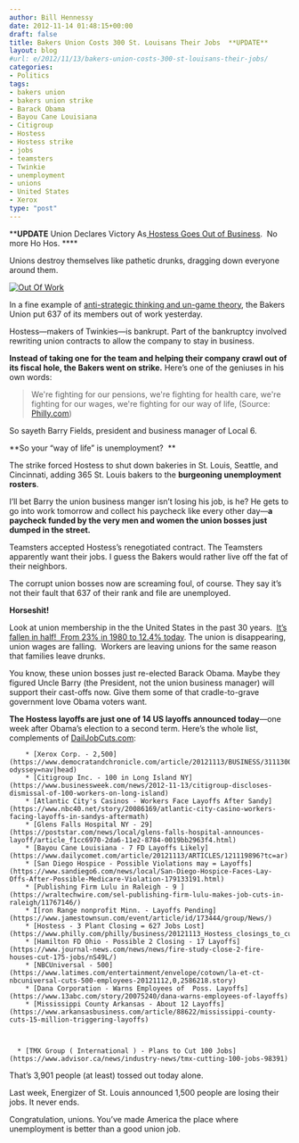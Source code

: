 ```yaml
---
author: Bill Hennessy
date: 2012-11-14 01:48:15+00:00
draft: false
title: Bakers Union Costs 300 St. Louisans Their Jobs  **UPDATE**
layout: blog
#url: e/2012/11/13/bakers-union-costs-300-st-louisans-their-jobs/
categories:
- Politics
tags:
- bakers union
- bakers union strike
- Barack Obama
- Bayou Cane Louisiana
- Citigroup
- Hostess
- Hostess strike
- jobs
- teamsters
- Twinkie
- unemployment
- unions
- United States
- Xerox
type: "post"
---
```


****UPDATE** Union Declares Victory As[ Hostess Goes Out of Business](https://stlouis.cbslocal.com/2012/11/16/breaking-hostess-shutting-down-for-good-after-labor-clash/).  No more Ho Hos. ****

Unions destroy themselves like pathetic drunks, dragging down everyone around them.

[![Out Of Work](https://ludicrite.files.wordpress.com/2012/11/hostess-strike-raw_thumb.jpg)
](https://ludicrite.files.wordpress.com/2012/11/hostess-strike-raw.jpg)

In a fine example of [anti-strategic thinking and un-game theory](https://hennessysview.com/2012/11/12/dont-expect-boehner-to-play-the-black-knight/), the Bakers Union put 637 of its members out of work yesterday.

Hostess—makers of Twinkies—is bankrupt. Part of the bankruptcy involved rewriting union contracts to allow the company to stay in business.

**Instead of taking one for the team and helping their company crawl out of its fiscal hole, the Bakers went on strike.** Here’s one of the geniuses in his own words:


> We're fighting for our pensions, we're fighting for health care, we're fighting for our wages, we're fighting for our way of life, (Source: [Philly.com](https://www.philly.com/philly/business/20121113_Hostess_closings_to_cut_627_jobs.html#ixzz2C9gCPSar))


So sayeth Barry Fields, president and business manager of Local 6.

**So your “way of life” is unemployment?  **

The strike forced Hostess to shut down bakeries in St. Louis, Seattle, and Cincinnati, adding 365 St. Louis bakers to the **burgeoning unemployment rosters**.

I’ll bet Barry the union business manger isn’t losing his job, is he? He gets to go into work tomorrow and collect his paycheck like every other day—**a paycheck funded by the very men and women the union bosses just dumped in the street.**

Teamsters accepted Hostess’s renegotiated contract. The Teamsters apparently want their jobs. I guess the Bakers would rather live off the fat of their neighbors.

The corrupt union bosses now are screaming foul, of course. They say it’s not their fault that 637 of their rank and file are unemployed.

**Horseshit!**

Look at union membership in the the United States in the past 30 years.  [It’s fallen in half!  From 23% in 1980 to 12.4% today](https://www.heritage.org/research/reports/2010/01/majority-of-union-members-now-work-for-the-government). The union is disappearing, union wages are falling.  Workers are leaving unions for the same reason that families leave drunks.

You know, these union bosses just re-elected Barack Obama. Maybe they figured Uncle Barry (the President, not the union business manager) will support their cast-offs now. Give them some of that cradle-to-grave government love Obama voters want.

**The Hostess layoffs are just one of 14 US layoffs announced today**—one week after Obama’s election to a second term. Here’s the whole list, complements of [DailJobCuts.com](https://www.dailyjobcuts.com/):




	    * [Xerox Corp. - 2,500](https://www.democratandchronicle.com/article/20121113/BUSINESS/311130035/Xerox?odyssey=nav|head)
	    * [Citigroup Inc. - 100 in Long Island NY](https://www.businessweek.com/news/2012-11-13/citigroup-discloses-dismissal-of-100-workers-on-long-island)
	    * [Atlantic City's Casinos - Workers Face Layoffs After Sandy](https://www.nbc40.net/story/20086169/atlantic-city-casino-workers-facing-layoffs-in-sandys-aftermath)
	    * [Glens Falls Hospital NY - 29](https://poststar.com/news/local/glens-falls-hospital-announces-layoff/article_f1cc6970-2da6-11e2-8784-0019bb2963f4.html)
	    * [Bayou Cane Louisiana - 7 FD Layoffs Likely](https://www.dailycomet.com/article/20121113/ARTICLES/121119896?tc=ar)
	    * [San Diego Hospice - Possible Violations may = Layoffs](https://www.sandiego6.com/news/local/San-Diego-Hospice-Faces-Lay-Offs-After-Possible-Medicare-Violation-179133191.html)
	    * [Publishing Firm Lulu in Raleigh - 9 ](https://wraltechwire.com/sel-publishing-firm-lulu-makes-job-cuts-in-raleigh/11767146/)
	    * I[ron Range nonprofit Minn. - Layoffs Pending](https://www.jamestownsun.com/event/article/id/173444/group/News/)
	    * [Hostess - 3 Plant Closing = 627 Jobs Lost](https://www.philly.com/philly/business/20121113_Hostess_closings_to_cut_627_jobs.html)
	    * [Hamilton FD Ohio - Possible 2 Closing - 17 Layoffs](https://www.journal-news.com/news/news/fire-study-close-2-fire-houses-cut-175-jobs/nS49L/)
	    * [NBCUniversal - 500](https://www.latimes.com/entertainment/envelope/cotown/la-et-ct-nbcuniversal-cuts-500-employees-20121112,0,2586218.story)
	    * [Dana Corporation - Warns Employees of  Poss. Layoffs](https://www.13abc.com/story/20075240/dana-warns-employees-of-layoffs)
	    * [Mississippi County Arkansas - About 12 Layoffs](https://www.arkansasbusiness.com/article/88622/mississippi-county-cuts-15-million-triggering-layoffs)



	  * [TMX Group ( International ) - Plans to Cut 100 Jobs](https://www.advisor.ca/news/industry-news/tmx-cutting-100-jobs-98391)

That’s 3,901 people (at least) tossed out today alone.

Last week, Energizer of St. Louis announced 1,500 people are losing their jobs. It never ends.

Congratulation, unions. You’ve made America the place where unemployment is better than a good union job.
